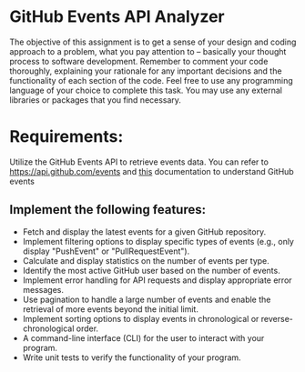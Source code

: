 # GitHub Events API Analyzer

The objective of this assignment is to get a sense of your design and
coding approach to a problem, what you pay attention to – basically your
thought process to software development. Remember to comment your
code thoroughly, explaining your rationale for any important decisions and
the functionality of each section of the code. Feel free to use any
programming language of your choice to complete this task. You may use
any external libraries or packages that you find necessary.

# Requirements:

Utilize the GitHub Events API to retrieve events data.
You can refer to https://api.github.com/events and 
[this](https://docs.github.com/en/webhooks-and-events/webhooks/webhook-events-and-payloads) 
documentation to understand GitHub events

## Implement the following features:
- Fetch and display the latest events for a given GitHub repository.
- Implement filtering options to display specific types of events (e.g., only display "PushEvent" or "PullRequestEvent").
- Calculate and display statistics on the number of events per type.
- Identify the most active GitHub user based on the number of events.
- Implement error handling for API requests and display appropriate error messages.
- Use pagination to handle a large number of events and enable the retrieval of more events beyond the initial limit.
- Implement sorting options to display events in chronological or reverse-chronological order.
- A command-line interface (CLI) for the user to interact with your program.
- Write unit tests to verify the functionality of your program.